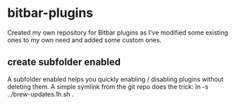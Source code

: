 # bitbar-plugins
Created my own repository for Bitbar plugins as I've modified some existing ones to my own need and added some custom ones.

## create subfolder enabled
A subfolder enabled helps you quickly enabling / disabling plugins without deleting them. A simple symlink from the git repo does the trick: ln -s ../brew-updates.1h.sh .
